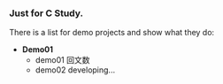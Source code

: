### Just for C Study.
There is a list for demo projects and show what they do:

- **Demo01**
    - demo01 回文数
    - demo02 developing...